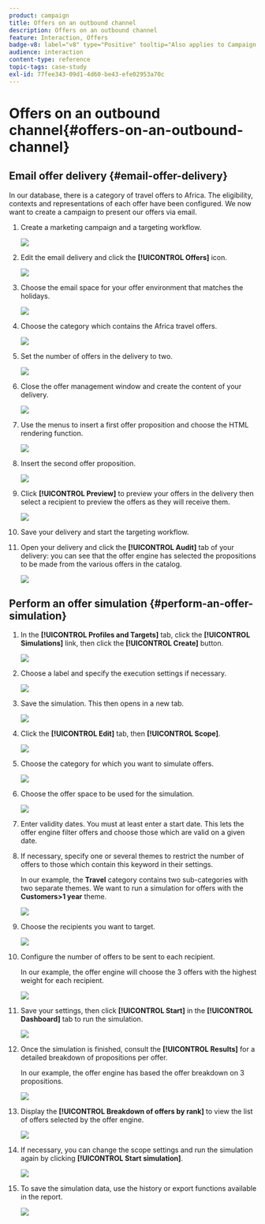 ```yaml
---
product: campaign
title: Offers on an outbound channel
description: Offers on an outbound channel
feature: Interaction, Offers
badge-v8: label="v8" type="Positive" tooltip="Also applies to Campaign v8"
audience: interaction
content-type: reference
topic-tags: case-study
exl-id: 77fee343-09d1-4d60-be43-efe02953a70c
---
```

# Offers on an outbound channel{#offers-on-an-outbound-channel}

 

## Email offer delivery {#email-offer-delivery}

In our database, there is a category of travel offers to Africa. The eligibility, contexts and representations of each offer have been configured. We now want to create a campaign to present our offers via email.

1. Create a marketing campaign and a targeting workflow.

   ![](assets/offer_delivery_example_001.png)

1. Edit the email delivery and click the **[!UICONTROL Offers]** icon.

   ![](assets/offer_delivery_example_002.png)

1. Choose the email space for your offer environment that matches the holidays.

   ![](assets/offer_delivery_example_003.png)

1. Choose the category which contains the Africa travel offers.

   ![](assets/offer_delivery_example_004.png)

1. Set the number of offers in the delivery to two.

   ![](assets/offer_delivery_example_005.png)

1. Close the offer management window and create the content of your delivery. 

   ![](assets/offer_delivery_example_006.png)

1. Use the menus to insert a first offer proposition and choose the HTML rendering function.

   ![](assets/offer_delivery_example_007.png)

1. Insert the second offer proposition.

   ![](assets/offer_delivery_example_008.png)

1. Click **[!UICONTROL Preview]** to preview your offers in the delivery then select a recipient to preview the offers as they will receive them.

   ![](assets/offer_delivery_example_009.png)

1. Save your delivery and start the targeting workflow.
1. Open your delivery and click the **[!UICONTROL Audit]** tab of your delivery: you can see that the offer engine has selected the propositions to be made from the various offers in the catalog.

   ![](assets/offer_delivery_example_010.png)

## Perform an offer simulation {#perform-an-offer-simulation}

1. In the **[!UICONTROL Profiles and Targets]** tab, click the **[!UICONTROL Simulations]** link, then click the **[!UICONTROL Create]** button.

   ![](assets/offer_simulation_001.png)

1. Choose a label and specify the execution settings if necessary. 

   ![](assets/offer_simulation_example_002.png)

1. Save the simulation. This then opens in a new tab.

   ![](assets/offer_simulation_example_003.png)

1. Click the **[!UICONTROL Edit]** tab, then **[!UICONTROL Scope]**.

   ![](assets/offer_simulation_example_004.png)

1. Choose the category for which you want to simulate offers.

   ![](assets/offer_simulation_example_005.png)

1. Choose the offer space to be used for the simulation.

   ![](assets/offer_simulation_example_006.png)

1. Enter validity dates. You must at least enter a start date. This lets the offer engine filter offers and choose those which are valid on a given date. 
1. If necessary, specify one or several themes to restrict the number of offers to those which contain this keyword in their settings.

   In our example, the **Travel** category contains two sub-categories with two separate themes. We want to run a simulation for offers with the **Customers>1 year** theme.

   ![](assets/offer_simulation_example_007.png)

1. Choose the recipients you want to target.

   ![](assets/offer_simulation_example_008.png)

1. Configure the number of offers to be sent to each recipient.

   In our example, the offer engine will choose the 3 offers with the highest weight for each recipient.

   ![](assets/offer_simulation_example_009.png)

1. Save your settings, then click **[!UICONTROL Start]** in the **[!UICONTROL Dashboard]** tab to run the simulation.

   ![](assets/offer_simulation_example_010.png)

1. Once the simulation is finished, consult the **[!UICONTROL Results]** for a detailed breakdown of propositions per offer.

   In our example, the offer engine has based the offer breakdown on 3 propositions. 

   ![](assets/offer_simulation_example_011.png)

1. Display the **[!UICONTROL Breakdown of offers by rank]** to view the list of offers selected by the offer engine.

   ![](assets/offer_simulation_example_012.png)

1. If necessary, you can change the scope settings and run the simulation again by clicking **[!UICONTROL Start simulation]**.

   ![](assets/offer_simulation_example_010.png)

1. To save the simulation data, use the history or export functions available in the report. 

   ![](assets/offer_simulation_example_013.png)
